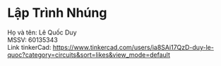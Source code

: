 # Lập Trình Nhúng
Họ và tên: Lê Quốc Duy <br/>
MSSV: 60135343 <br/>
Link tinkerCad: https://www.tinkercad.com/users/ia8SAi17QzD-duy-le-quoc?category=circuits&sort=likes&view_mode=default
